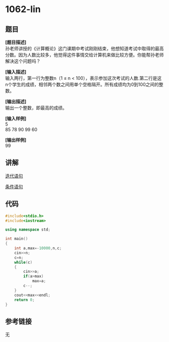 # 1062-lin
## 题目  
**[题目描述]**  
孙老师讲授的《计算概论》这门课期中考试刚刚结束，他想知道考试中取得的最高分数。因为人数比较多，他觉得这件事情交给计算机来做比较方便。你能帮孙老师解决这个问题吗？  

**[输入描述]**   
输入两行，第一行为整数n（1 ≤ n < 100），表示参加这次考试的人数.第二行是这n个学生的成绩，相邻两个数之间用单个空格隔开。所有成绩均为0到100之间的整数。  

**[输出描述]**  
输出一个整数，即最高的成绩。  

**[输入样例]**  
5  
85 78 90 99 60  

**[输出样例]**  
99  

## 讲解  
[迭代语句]([1])  

[条件语句]([2])  

## 代码  

```cpp
#include<stdio.h>
#include<iostream>

using namespace std;

int main()
{
	int a,max=-10000,n,c;
	cin>>n;
	c=n;
	while(c)
	{
		cin>>a;
		if(a>max)
			max=a;
		c--;
	}
	cout<<max<<endl;
	return 0;
}
```

## 参考链接  
无  
